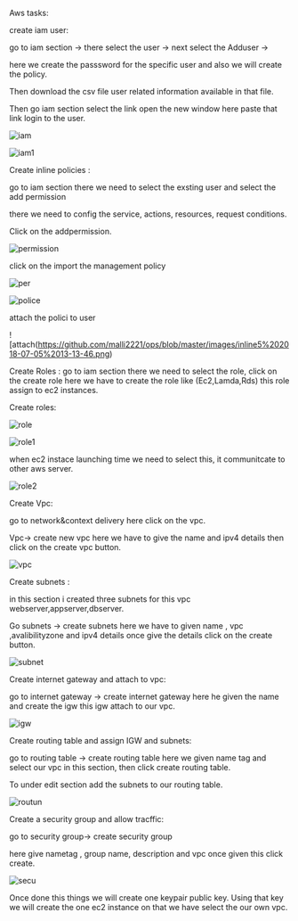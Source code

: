 Aws tasks:

create iam user:

go to iam section -&gt; there select the user -&gt; next select the Adduser -&gt;

here we create the passsword for the specific user and also we will create the policy.

Then download the csv file user related information available in that file.

Then go iam section select the link open the new window here paste that link login to the user.

![iam](https://github.com/malli2221/ops/blob/master/images/Screenshot%20from%202018-07-05%2011-20-57.png)

![iam1](https://github.com/malli2221/ops/blob/master/images/user%202018-07-05%2011-46-05.png)



Create inline         policies :

go to iam section there we need to select the exsting user and select the add permission

there we need to config the service, actions, resources, request conditions.

Click on the addpermission.

![permission](https://github.com/malli2221/ops/blob/master/images/inline1%202018-07-05%2012-19-48.png)

click on the import the management policy

![per](https://github.com/malli2221/ops/blob/master/images/inline2%202018-07-05%2012-20-14.png)

![police](https://github.com/malli2221/ops/blob/master/images/inline3%202018-07-05%2012-27-54.png)

attach the polici to user

![attach(https://github.com/malli2221/ops/blob/master/images/inline5%202018-07-05%2013-13-46.png)



Create Roles :  go to iam section there we need to  select the role, click on the create role here we have to create the role like (Ec2,Lamda,Rds) this role assign to ec2 instances.

Create roles:

![role](https://github.com/malli2221/ops/blob/master/images/role1%202018-07-05%2015-18-18.png)

![role1]( [https://github.com/malli2221/ops/blob/master/images/role3%202018-07-05%2015-19-04.png](https://github.com/malli2221/ops/blob/master/images/role3%202018-07-05%2015-19-04.png))

when ec2 instace launching time we need to select this, it communitcate to other aws server.

![role2](https://github.com/malli2221/ops/blob/master/images/role52018-07-05%2015-42-53.png)









Create Vpc:

 go to network&amp;context delivery here click on the vpc.

Vpc-&gt; create new vpc here we have to give the name and ipv4 details then click on the create vpc button.

![vpc](https://github.com/malli2221/ops/blob/master/images/vpc1%202018-07-05%2016-01-42.png)



Create subnets :

in this section i created three subnets for this vpc webserver,appserver,dbserver.

Go subnets -&gt; create subnets here we have to given name , vpc ,avalibilityzone and ipv4 details once give the details click on the create button.

![subnet](https://github.com/malli2221/ops/blob/master/images/vpc2%202018-07-05%2016-04-29.png)

Create internet gateway and attach to vpc:

go to internet gateway -&gt; create internet gateway here he given the name and create the igw this igw  attach to our vpc.

![igw](https://github.com/malli2221/ops/blob/master/images/vpc-igw2018-07-05%2016-12-09.png)

Create routing table and assign IGW and subnets:

go to routing table -&gt; create routing table here we given name tag and select our vpc in this section, then click create routing table.

To under edit section add the subnets to our routing table.

![routun](https://github.com/malli2221/ops/blob/master/images/vpc-routing%202018-07-05%2016-31-12.png)

Create a security group and allow tracffic:

go to security group-&gt; create security group

here give nametag , group name, description and vpc once given this click create.

![secu](https://github.com/malli2221/ops/blob/master/images/vpc-secuirty2018-07-05%2016-36-35.png)



Once done this things we will create one keypair public key. Using that key we will create the one ec2 instance on that we have select the our own vpc.

